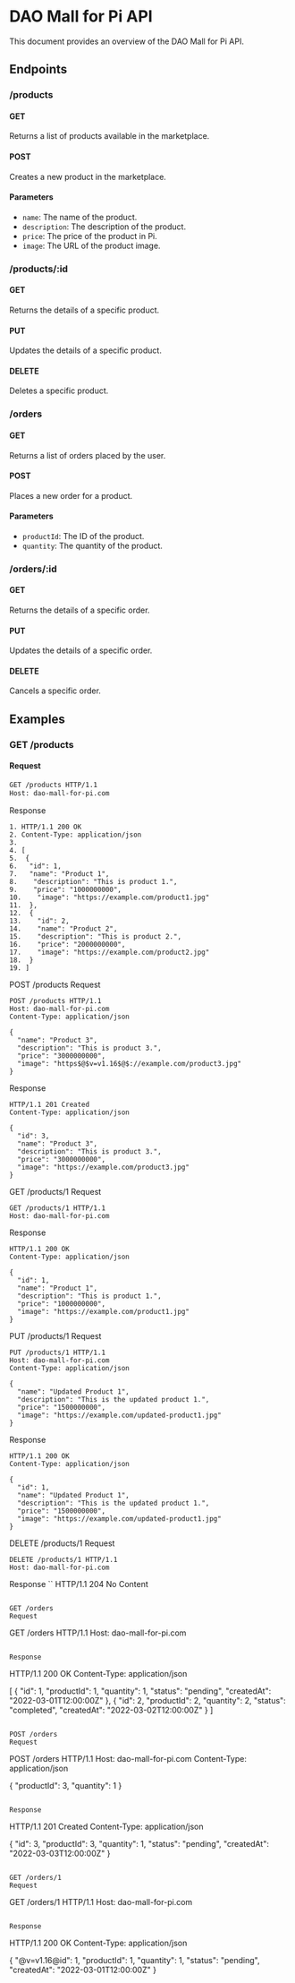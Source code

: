 # DAO Mall for Pi API

This document provides an overview of the DAO Mall for Pi API.

## Endpoints

### /products

#### GET

Returns a list of products available in the marketplace.

#### POST

Creates a new product in the marketplace.

#### Parameters

- `name`: The name of the product.
- `description`: The description of the product.
- `price`: The price of the product in Pi.
- `image`: The URL of the product image.

### /products/:id

#### GET

Returns the details of a specific product.

#### PUT

Updates the details of a specific product.

#### DELETE

Deletes a specific product.

### /orders

#### GET

Returns a list of orders placed by the user.

#### POST

Places a new order for a product.

#### Parameters

- `productId`: The ID of the product.
- `quantity`: The quantity of the product.

### /orders/:id

#### GET

Returns the details of a specific order.

#### PUT

Updates the details of a specific order.

#### DELETE

Cancels a specific order.

## Examples

### GET /products

#### Request

```bash
GET /products HTTP/1.1
Host: dao-mall-for-pi.com
```

Response

```
1. HTTP/1.1 200 OK
2. Content-Type: application/json
3.
4. [
5.  {
6.   "id": 1,
7.   "name": "Product 1",
8.    "description": "This is product 1.",
9.    "price": "1000000000",
10.    "image": "https://example.com/product1.jpg"
11.  },
12.  {
13.    "id": 2,
14.    "name": "Product 2",
15.    "description": "This is product 2.",
16.    "price": "2000000000",
17.    "image": "https://example.com/product2.jpg"
18.  }
19. ]
```

POST /products
Request

```
POST /products HTTP/1.1
Host: dao-mall-for-pi.com
Content-Type: application/json

{
  "name": "Product 3",
  "description": "This is product 3.",
  "price": "3000000000",
  "image": "https$@$v=v1.16$@$://example.com/product3.jpg"
}
```

Response

```
HTTP/1.1 201 Created
Content-Type: application/json

{
  "id": 3,
  "name": "Product 3",
  "description": "This is product 3.",
  "price": "3000000000",
  "image": "https://example.com/product3.jpg"
}
```

GET /products/1
Request

```
GET /products/1 HTTP/1.1
Host: dao-mall-for-pi.com
```

Response

```
HTTP/1.1 200 OK
Content-Type: application/json

{
  "id": 1,
  "name": "Product 1",
  "description": "This is product 1.",
  "price": "1000000000",
  "image": "https://example.com/product1.jpg"
}
```

PUT /products/1
Request

```
PUT /products/1 HTTP/1.1
Host: dao-mall-for-pi.com
Content-Type: application/json

{
  "name": "Updated Product 1",
  "description": "This is the updated product 1.",
  "price": "1500000000",
  "image": "https://example.com/updated-product1.jpg"
}
```

Response

```
HTTP/1.1 200 OK
Content-Type: application/json

{
  "id": 1,
  "name": "Updated Product 1",
  "description": "This is the updated product 1.",
  "price": "1500000000",
  "image": "https://example.com/updated-product1.jpg"
}
```

DELETE /products/1
Request

```
DELETE /products/1 HTTP/1.1
Host: dao-mall-for-pi.com
```

Response
``
HTTP/1.1 204 No Content

```

GET /orders
Request
```

GET /orders HTTP/1.1
Host: dao-mall-for-pi.com

```

Response
```

HTTP/1.1 200 OK
Content-Type: application/json

[
{
"id": 1,
"productId": 1,
"quantity": 1,
"status": "pending",
"createdAt": "2022-03-01T12:00:00Z"
},
{
"id": 2,
"productId": 2,
"quantity": 2,
"status": "completed",
"createdAt": "2022-03-02T12:00:00Z"
}
]

```

POST /orders
Request
```

POST /orders HTTP/1.1
Host: dao-mall-for-pi.com
Content-Type: application/json

{
"productId": 3,
"quantity": 1
}

```

Response
```

HTTP/1.1 201 Created
Content-Type: application/json

{
"id": 3,
"productId": 3,
"quantity": 1,
"status": "pending",
"createdAt": "2022-03-03T12:00:00Z"
}

```

GET /orders/1
Request
```

GET /orders/1 HTTP/1.1
Host: dao-mall-for-pi.com

```

Response
```

HTTP/1.1 200 OK
Content-Type: application/json

{
"$@$v=v1.16$@$id": 1,
"productId": 1,
"quantity": 1,
"status": "pending",
"createdAt": "2022-03-01T12:00:00Z"
}

```

```
